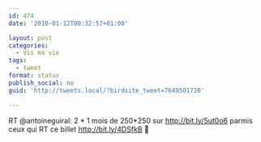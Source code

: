 ```yaml
---
id: 474
date: '2010-01-12T00:32:57+01:00'

layout: post
categories:
  - Vis ma vie
tags:
  - tweet
format: status
publish_social: no
guid: 'http://tweets.local/?birdsite_tweet=7649501720'

---
```


RT @antoineguiral: 2 \* 1 mois de 250\*250 sur http://bit.ly/5ut0o6 parmis ceux qui RT ce billet http://bit.ly/4DSfkB 🙂